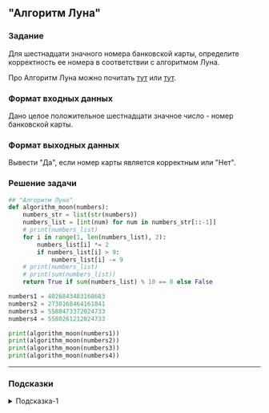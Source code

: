 ## "Алгоритм Луна"

### Задание

Для шестнадцати значного номера банковской карты, определите корректность ее номера в соответствии с алгоритмом Луна. 

Про Алгоритм Луна можно почитать [тут](https://ru.wikipedia.org/wiki/%D0%90%D0%BB%D0%B3%D0%BE%D1%80%D0%B8%D1%82%D0%BC_%D0%9B%D1%83%D0%BD%D0%B0) или [тут](https://skobki.com/yazyk-c-proverka-nomera-kreditki/).

### Формат входных данных

Дано целое положительное шестнадцати значное число - номер банковской карты.

### Формат выходных данных

Вывести "Да", если номер карты является корректным или "Нет".

### Решение задачи

```python
## "Алгоритм Луна"
def algorithm_moon(numbers):
    numbers_str = list(str(numbers))
    numbers_list = [int(num) for num in numbers_str[::-1]]
    # print(numbers_list)
    for i in range(1, len(numbers_list), 2):
        numbers_list[i] *= 2
        if numbers_list[i] > 9:
            numbers_list[i] -= 9
    # print(numbers_list)
    # print(sum(numbers_list))
    return True if sum(numbers_list) % 10 == 0 else False

numbers1 = 4026843483168683
numbers2 = 2730168464161841
numbers3 = 5580473372024733
numbers4 = 5580261212024733

print(algorithm_moon(numbers1))
print(algorithm_moon(numbers2))
print(algorithm_moon(numbers3))
print(algorithm_moon(numbers4))
```

---

### Подсказки

<details>
<summary>Подсказка-1</summary>
Для проверки результата можно воспользоваться
<a href="https://ilovecalc.com/calcs/maths/luhn-algorithm/1370/">
этим онлайн калькулятором
</a>
</details>

